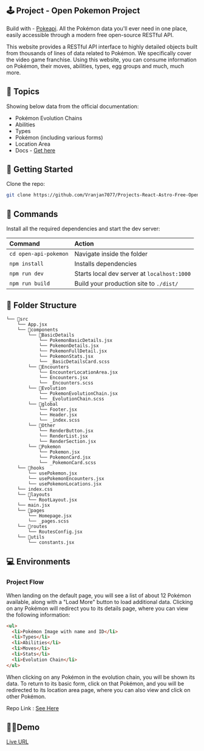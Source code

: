 ## 🕹️ Project - Open Pokemon Project

Build with - [Pokeapi](https://pokeapi.co/). All the Pokémon data you'll ever need in one place, easily accessible through a modern free open-source RESTful API.

This website provides a RESTful API interface to highly detailed objects built from thousands of lines of data related to Pokémon. We specifically cover the video game franchise. Using this website, you can consume information on Pokémon, their moves, abilities, types, egg groups and much, much more.

## 🔗 Topics

Showing below data from the official documentation:

- Pokémon Evolution Chains
- Abilities
- Types
- Pokémon (including various forms)
- Location Area
- Docs - [Get here](https://pokeapi.co/docs/v2)

## 🚀 Getting Started

Clone the repo:

```bash
git clone https://github.com/Vranjan7077/Projects-React-Astro-Free-Open-Apis.git
```

## 🧞 Commands

Install all the required dependencies and start the dev server:

| Command               | Action                                      |
| :-------------------- | :------------------------------------------ |
| `cd open-api-pokemon` | Navigate inside the folder                  |
| `npm install`         | Installs dependencies                       |
| `npm run dev`         | Starts local dev server at `localhost:1000` |
| `npm run build`       | Build your production site to `./dist/`     |

## 📓 Folder Structure

```
└── 📁src
    └── App.jsx
    └── 📁components
        └── 📁BasicDetails
            └── PokemonBasicDetails.jsx
            └── PokemonDetails.jsx
            └── PokemonFullDetail.jsx
            └── PokemonStats.jsx
            └── _BasicDetailsCard.scss
        └── 📁Encounters
            └── EncounterLocationArea.jsx
            └── Encounters.jsx
            └── _Encounters.scss
        └── 📁Evolution
            └── PokemonEvolutionChain.jsx
            └── _EvolutionChain.scss
        └── 📁global
            └── Footer.jsx
            └── Header.jsx
            └── _index.scss
        └── 📁Other
            └── RenderButton.jsx
            └── RenderList.jsx
            └── RenderSection.jsx
        └── 📁Pokemon
            └── Pokemon.jsx
            └── PokemonCard.jsx
            └── _PokemonCard.scss
    └── 📁hooks
        └── usePokemon.jsx
        └── usePokemonEncounters.jsx
        └── usePokemonLocations.jsx
    └── index.css
    └── 📁layouts
        └── RootLayout.jsx
    └── main.jsx
    └── 📁pages
        └── Homepage.jsx
        └── _pages.scss
    └── 📁routes
        └── RoutesConfig.jsx
    └── 📁utils
        └── constants.jsx
```

## 💻 Environments

### Project Flow

When landing on the default page, you will see a list of about 12 Pokémon available, along with a "Load More" button to load additional data. Clicking on any Pokémon will redirect you to its details page, where you can view the following information:

```html
<ul>
  <li>Pokémon Image with name and ID</li>
  <li>Types</li>
  <li>Abilities</li>
  <li>Moves</li>
  <li>Stats</li>
  <li>Evolution Chain</li>
</ul>
```

When clicking on any Pokémon in the evolution chain, you will be shown its data. To return to its basic form, click on that Pokémon, and you will be redirected to its location area page, where you can also view and click on other Pokémon.

Repo Link : [See Here](https://github.com/Vranjan7077/Projects-React-Astro-Free-Open-Apis/tree/master/open-api-pokemon)

## 🧑‍🎓Demo

[Live URL](https://open-api-demo-pokemon.netlify.app/)
